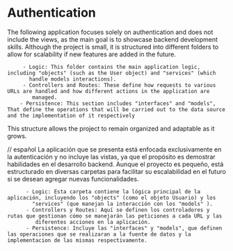 # Authentication

The following application focuses solely on authentication and does not include the views, as the main goal is to showcase backend development skills. Although the project is small, it is structured into different folders to allow for scalability if new features are added in the future.

         - Logic: This folder contains the main application logic, including "objects" (such as the User object) and "services" (which 
           handle models interactions).
         - Controllers and Routes: These define how requests to various URLs are handled and how different actions in the application are 
            managed.
        - Persistence: This section includes "interfaces" and "models", That define the operations that will be carried out to the data source and the implementation of it respectively
This structure allows the project to remain organized and adaptable as it grows.




// español 
La aplicación que se presenta está enfocada exclusivamente en la autenticación y no incluye las vistas, ya que el propósito es demostrar habilidades en el desarrollo backend. Aunque el proyecto es pequeño, está estructurado en diversas carpetas para facilitar su escalabilidad en el futuro si se desean agregar nuevas funcionalidades.

          - Logic: Esta carpeta contiene la lógica principal de la aplicación, incluyendo los "objects" (como el objeto Usuario) y los 
            "services" (que manejan la interacción con los "models" ).
          - Controllers y Routes: Aquí se definen los controladores y rutas que gestionan cómo se manejarán las peticiones a cada URL y las 
             diferentes acciones en la aplicación.
          - Persistence: Incluye las "interfaces" y "models", que definen las operaciones que se realizaran a la fuente de datos y la implementacion de las mismas respectivamente.


